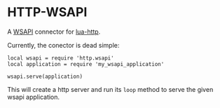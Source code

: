 # HTTP-WSAPI

A [WSAPI](http://keplerproject.github.io/wsapi) connector for [lua-http](https://github.com/daurnimator/lua-http).

Currently, the conector is dead simple:

```
local wsapi = require 'http.wsapi'
local application = require 'my_wsapi_application'

wsapi.serve(application)
```

This will create a http server and run its `loop` method to serve the given
wsapi application.
